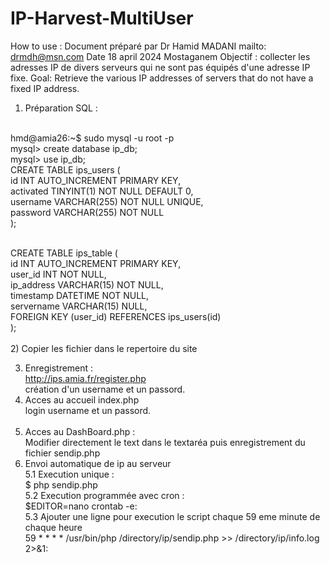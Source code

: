 # IP-Harvest-MultiUser
How to use :
Document préparé par Dr Hamid MADANI
mailto: drmdh@msn.com
Date 18 april 2024 Mostaganem
Objectif : collecter les adresses IP de divers serveurs qui ne sont pas équipés d'une adresse IP fixe.
Goal: Retrieve the various IP addresses of servers that do not have a fixed IP address.

1) Préparation SQL :
<br/>
hmd@amia26:~$ sudo mysql -u root -p<br/>
mysql> create database ip_db;<br/>
mysql> use ip_db;<br/>
CREATE TABLE ips_users (<br/>
    id INT AUTO_INCREMENT PRIMARY KEY,<br/>
    activated TINYINT(1) NOT NULL DEFAULT 0,<br/>
    username VARCHAR(255) NOT NULL UNIQUE,<br/>
    password VARCHAR(255) NOT NULL<br/>
);<br/>
<br/>
 
CREATE TABLE ips_table (<br/>
    id INT AUTO_INCREMENT PRIMARY KEY,<br/>
    user_id INT NOT NULL,<br/>
    ip_address VARCHAR(15) NOT NULL,<br/>
    timestamp DATETIME NOT NULL,<br/>
    servername VARCHAR(15)  NULL,<br/>
    FOREIGN KEY (user_id) REFERENCES ips_users(id)<br/>
);<br/>
<br/>
2) Copier les fichier dans le repertoire du site 

3) Enregistrement :<br/>
  http://ips.amia.fr/register.php<br/>
  création d'un username et un passord.<br/>
5) Acces au accueil index.php<br/>
   login username et un passord.<br/>
   <br/>
4) Acces au DashBoard.php :<br/>
  Modifier directement le text dans le textaréa puis enregistrement du fichier sendip.php<br/>
5) Envoi automatique de ip au serveur<br/>
   5.1 Execution unique :<br/>
        $ php sendip.php<br/>
   5.2 Execution programmée avec cron :<br/>
        $EDITOR=nano crontab -e:<br/>
   5.3 Ajouter une ligne pour execution le script chaque 59 eme minute de chaque heure<br/>
       59 * * * * /usr/bin/php /directory/ip/sendip.php >> /directory/ip/info.log 2>&1: <br/>


 
<br/>



